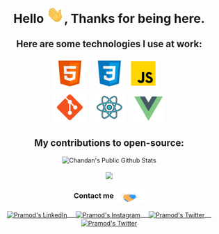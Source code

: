 <h1 align="center"> Hello <img src="https://github.com/George-byt/George-byt/blob/main/Gifs/Hi.gif" width="40px">, Thanks for being here.</h1>
<h2 align="center">
  Here are some technologies I use at work:
</h2>


<div align="center">
<code><img height="75" src="https://github.com/George-byt/George-byt/blob/main/PNG/html.png"></code> &nbsp;&nbsp;
<code><img height="75" src="https://github.com/George-byt/George-byt/blob/main/PNG/css.png"></code>
<code><img height="75" src="https://github.com/George-byt/George-byt/blob/main/PNG/js.png"></code> &nbsp;&nbsp;
</div>

<div align="center">
<code><img height="75" src="https://github.com/George-byt/George-byt/blob/main/PNG/git.png"></code> &nbsp;&nbsp;
<code><img height="75" src="https://github.com/George-byt/George-byt/blob/main/PNG/react.png"></code> &nbsp;&nbsp;
<code><img height="75" src="https://github.com/George-byt/George-byt/blob/main/PNG/vue.png"></code>
</div>

<h2 align="center">
My contributions to open-source:
</h2>

<div align="center">
<img align="center" src="https://github-readme-stats.vercel.app/api?username=George-byt&show_icons=true&title_color=fff&icon_color=109eff&text_color=9f9f9f&bg_color=151515" alt="Chandan's Public Github Stats">
</div>

<br/>

<div align="center">
<a href="https://github.com/George-byt">
  <img align="center" height="137px" src="https://github-readme-stats.vercel.app/api/top-langs/?username=George-byt&layout=compact&theme=midnight-purple&hide_border=true&hide_title=true&langs_count=8"/>
</a>
</div>

<div align="center">
<h3 align="center">Contact me<img align="center" src="https://github.com/George-byt/George-byt/blob/main/Gifs/Handshake.gif?raw=true" height="33px" /></h3> 
</div>

<div align="center">
<a href="https://www.linkedin.com/in/jorge-armando-morales-valencia-64b6931b7/" target="blank">
<img align="center" alt="Pramod's LinkedIn" width="30px" src="https://www.vectorlogo.zone/logos/linkedin/linkedin-icon.svg" /> &nbsp; &nbsp;
</a>

<a href="https://www.instagram.com/george_mv01/" target="blank">
<img align="center" alt="Pramod's Instagram" width="30px" src="https://www.vectorlogo.zone/logos/instagram/instagram-icon.svg" /> &nbsp; &nbsp;
</a>

<a href="https://twitter.com/GMV2359" target="blank">
<img align="center" alt="Pramod's Twitter" width="30px" src="https://www.vectorlogo.zone/logos/twitter/twitter-official.svg" /> &nbsp; &nbsp;
</a>

<a href="https://jamova.medium.com/" target="blank">
<img align="center" alt="Pramod's Twitter" width="30px" src="https://www.vectorlogo.zone/logos/medium/medium-tile.svg" />
</a>
</div>
